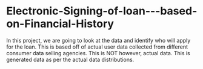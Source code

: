# Electronic-Signing-of-loan---based-on-Financial-History

In this project, we are going to look at the data and identify who will apply for the loan. This is based off of actual user data collected from different consumer data selling agencies. This is NOT however, actual data. This is generated data as per the actual data distributions.
